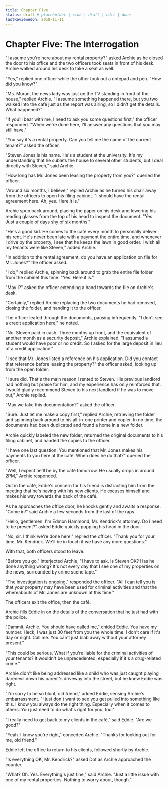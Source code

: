 ```yaml
---
title: Chapter Five
status: draft # placeholder | stub | draft | edit | done
lastReviewedOn: 2018-11-11
---
```


# Chapter Five: The Interrogation

"I assume you're here about my rental property?" asked Archie as he closed the door to his office and the two officers took seats in front of his desk. Archie walked around his desk to take a seat as well.

"Yes," replied one officer while the other took out a notepad and pen. "How did you know?"

"Ms. Moran, the news lady was just on the TV standing in front of the house," replied Archie. "I assume something happened there, but you two walked into the café just as the report was airing, so I didn't get the details. What happened?"

"If you'll bear with me, I need to ask you some questions first," the officer responded. "When we're done here, I'll answer any questions that you may still have."

"You say it's a rental property. Can you tell me the name of the current tenant?" asked the officer.

"Steven Jones is his name. He's a student at the university. It's my understanding that he sublets the house to several other students, but I deal directly with Steven," said Archie.

"How long has Mr. Jones been leasing the property from you?" queried the officer.

"Around six months, I believe," replied Archie as he turned his chair away from the officers to open his filing cabinet. "I should have the rental agreement here. Ah, yes. Here it is."

Archie spun back around, placing the paper on his desk and lowering his reading glasses from the top of his head to inspect the document. "Yes. Just a couple of days shy of six months."

"He's a good kid. He comes to the café every month to personally deliver his rent. He's never been late with a payment the entire time, and whenever I drive by the property, I see that he keeps the lawn in good order. I wish all my tenants were like Steven," added Archie.

"In addition to the rental agreement, do you have an application on file for Mr. Jones?" the officer asked.

"I do," replied Archie, spinning back around to grab the entire file folder from the cabinet this time. "Yes. Here it is."

"May I?" asked the officer extending a hand towards the file on Archie's desk.

"Certainly," replied Archie replacing the two documents he had removed, closing the folder, and handing it to the officer.

The officer leafed through the documents, pausing infrequently. "I don't see a credit application here," he noted.

"No. Steven paid in cash. Three months up front, and the equivalent of another month as a security deposit," Archie explained. "I assumed a student would have poor or no credit. So I asked for the large deposit in lieu of a credit application."

"I see that Mr. Jones listed a reference on his application. Did you contact that reference before leasing the property?" the officer asked, looking up from the open folder.

"I sure did. That's the main reason I rented to Steven. His previous landlord had nothing but praise for him, and my experience has only reinforced that. I would gladly recommend Steven to his next landlord if he was to move out," Archie replied.

"May we take this documentation?" asked the officer.

"Sure. Just let me make a copy first," replied Archie, retrieving the folder and spinning back around to his all-in-one printer and copier. In no time, the documents had been duplicated and found a home in a new folder. 

Archie quickly labeled the new folder, returned the original documents to his filing cabinet, and handed the copies to the officer.

"I have one last question. You mentioned that Mr. Jones makes his payments to you here at the café. When does he do that?" queried the officer.

"Well, I expect he'll be by the café tomorrow. He usually drops in around 2PM," Archie responded.

Out in the café, Eddie's concern for his friend is distracting him from the meeting that he's having with his new clients. He excuses himself and makes his way towards the back of the café.

As he approaches the office door, he knocks gently and awaits a response. "Come in!" said Archie a few seconds from the last of the raps.

"Hello, gentlemen. I'm Edmon Hammond, Mr. Kendrick's attorney. Do I need to be present?" asked Eddie quickly popping his head in the door.

"No, sir. I think we're done here," replied the officer. "Thank you for your time, Mr. Kendrick. We'll be in touch if we have any more questions."

With that, both officers stood to leave.

"Before you go," interjected Archie, "I have to ask. Is Steven OK? Has he done anything wrong? It's not every day that I see one of my properties on the news, surrounded by crime scene tape."

"The investigation is ongoing," responded the officer. "All I can tell you is that your property may have been used for criminal activities and that the whereabouts of Mr. Jones are unknown at this time."

The officers exit the office, then the café.

Archie fills Eddie in on the details of the conversation that he just had with the police.

"Dammit, Archie. You should have called me," chided Eddie.  You have my number. Heck, I was just 30 feet from you the whole time. I don't care if it's day or night. Call me. You can't just blab away without your attorney present." 

"This could be serious. What if you're liable for the criminal activities of your tenants? It wouldn't be unprecedented, especially if it's a drug-related crime."

Archie didn't like being addressed like a child who was just caught playing daredevil down his parent's driveway into the street, but he knew Eddie was right.

"I'm sorry to be so blunt, old friend," added Eddie, sensing Archie's embarrassment. "I just don't want to see you get pulled into something like this. I know you always do the right thing. Especially when it comes to others. You just need to do what's right for you, too."

"I really need to get back to my clients in the café," said Eddie. "Are we good?"

"Yeah. I know you're right," conceded Archie. "Thanks for looking out for me, old friend."

Eddie left the office to return to his clients, followed shortly by Archie.

"Is everything OK, Mr. Kendrick?" asked Dot as Archie approached the counter.

"What? Oh. Yes. Everything's just fine," said Archie. "Just a little issue with one of my rental properties. Nothing to worry about, though."
